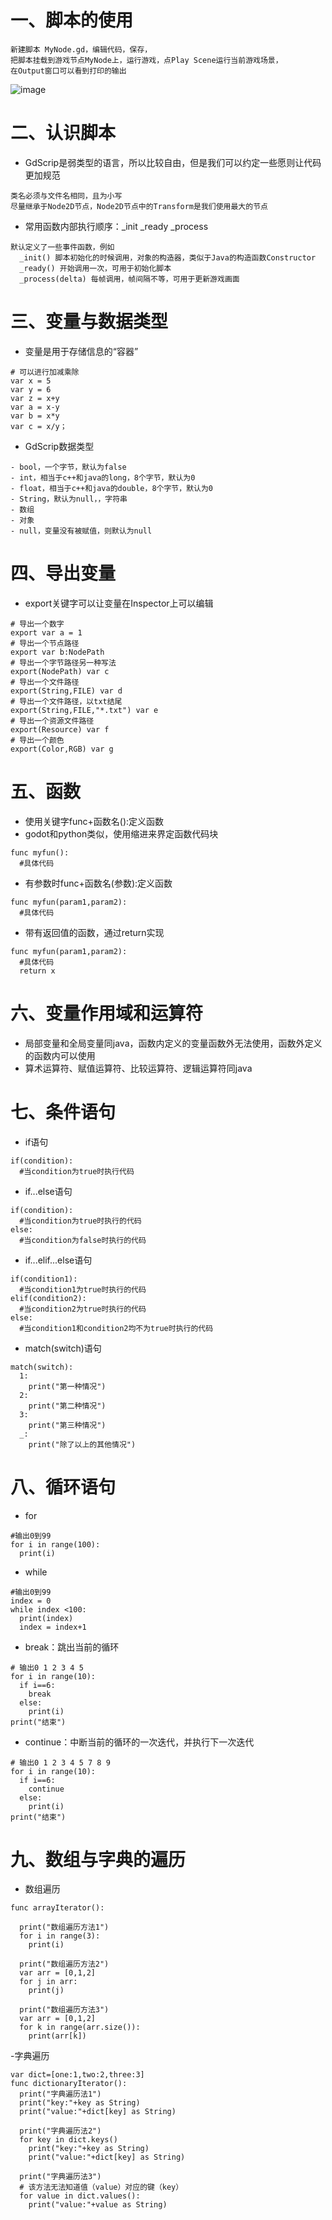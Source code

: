 # 一、脚本的使用
```godot
新建脚本 MyNode.gd，编辑代码，保存，
把脚本挂载到游戏节点MyNode上，运行游戏，点Play Scene运行当前游戏场景，
在Output窗口可以看到打印的输出
```
![image](https://github.com/dameion-wang/Godot-learningBlog/blob/main/IMG/script1.png)

# 二、认识脚本
- GdScrip是弱类型的语言，所以比较自由，但是我们可以约定一些愿则让代码更加规范
```
类名必须与文件名相同，且为小写
尽量继承于Node2D节点，Node2D节点中的Transform是我们使用最大的节点
```
- 常用函数内部执行顺序：_init   _ready  _process
```
默认定义了一些事件函数，例如
  _init() 脚本初始化的时候调用，对象的构造器，类似于Java的构造函数Constructor
  _ready() 开始调用一次，可用于初始化脚本
  _process(delta) 每帧调用，帧间隔不等，可用于更新游戏画面
```

# 三、变量与数据类型
- 变量是用于存储信息的“容器”
```
# 可以进行加减乘除
var x = 5
var y = 6
var z = x+y
var a = x-y
var b = x*y
var c = x/y；
```
- GdScrip数据类型
```
- bool，一个字节，默认为false
- int，相当于c++和java的long，8个字节，默认为0
- float，相当于c++和java的double，8个字节，默认为0
- String，默认为null，，字符串
- 数组
- 对象
- null，变量没有被赋值，则默认为null
```

# 四、导出变量

- export关键字可以让变量在Inspector上可以编辑
```godot
# 导出一个数字
export var a = 1
# 导出一个节点路径
export var b:NodePath
# 导出一个字节路径另一种写法
export(NodePath) var c
# 导出一个文件路径
export(String,FILE) var d
# 导出一个文件路径，以txt结尾
export(String,FILE,"*.txt") var e
# 导出一个资源文件路径
export(Resource) var f
# 导出一个颜色
export(Color,RGB) var g
```

# 五、函数

- 使用关键字func+函数名():定义函数
- godot和python类似，使用缩进来界定函数代码块
```godot
func myfun():
  #具体代码
```

- 有参数时func+函数名(参数):定义函数
```godot
func myfun(param1,param2):
  #具体代码
```

- 带有返回值的函数，通过return实现
```godot
func myfun(param1,param2):
  #具体代码
  return x
```
# 六、变量作用域和运算符

- 局部变量和全局变量同java，函数内定义的变量函数外无法使用，函数外定义的函数内可以使用
- 算术运算符、赋值运算符、比较运算符、逻辑运算符同java

# 七、条件语句

- if语句
```godot
if(condition):
  #当condition为true时执行代码
```

- if...else语句
```dogot
if(condition):
  #当condition为true时执行的代码
else:
  #当condition为false时执行的代码
```

- if...elif...else语句
```dogot
if(condition1):
  #当condition1为true时执行的代码
elif(condition2):
  #当condition2为true时执行的代码
else:
  #当condition1和condition2均不为true时执行的代码
```

- match(switch)语句
```godot
match(switch):
  1:
    print("第一种情况")
  2:
    print("第二种情况")
  3:
    print("第三种情况")
  _:
    print("除了以上的其他情况")
```

# 八、循环语句

- for
```godot
#输出0到99
for i in range(100):
  print(i)
```

- while
```godot
#输出0到99
index = 0
while index <100:
  print(index)
  index = index+1
```

- break：跳出当前的循环
```godot
# 输出0 1 2 3 4 5
for i in range(10):
  if i==6:
    break
  else:
    print(i)
print("结束")
```
- continue：中断当前的循环的一次迭代，并执行下一次迭代
```
# 输出0 1 2 3 4 5 7 8 9
for i in range(10):
  if i==6:
    continue
  else:
    print(i)
print("结束")
```
# 九、数组与字典的遍历

- 数组遍历
``` godot
func arrayIterator():

  print("数组遍历方法1")
  for i in range(3):
    print(i)
    
  print("数组遍历方法2")
  var arr = [0,1,2]
  for j in arr:
    print(j)
    
  print("数组遍历方法3")
  var arr = [0,1,2]
  for k in range(arr.size()):
    print(arr[k])
```
-字典遍历
``` godot
var dict=[one:1,two:2,three:3]
func dictionaryIterator():
  print("字典遍历法1")
  print("key:"+key as String)
  print("value:"+dict[key] as String)
  
  print("字典遍历法2")
  for key in dict.keys()
    print("key:"+key as String)
    print("value:"+dict[key] as String)
  
  print("字典遍历法3")
  # 该方法无法知道值（value）对应的键（key）
  for value in dict.values():
    print("value:"+value as String)
  
```
